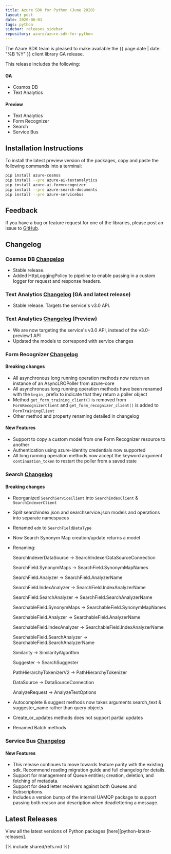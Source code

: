 ```yaml
---
title: Azure SDK for Python (June 2020)
layout: post
date: 2020-06-01
tags: python
sidebar: releases_sidebar
repository: azure/azure-sdk-for-python
---
```


The Azure SDK team is pleased to make available the {{ page.date | date: "%B %Y" }} client library GA release.

This release includes the following:

#### GA

- Cosmos DB
- Text Analytics

#### Preview

- Text Analytics
- Form Recognizer
- Search
- Service Bus

## Installation Instructions

To install the latest preview version of the packages, copy and paste the following commands into a terminal:

```bash
pip install azure-cosmos
pip install --pre azure-ai-textanalytics
pip install azure-ai-formrecognizer
pip install --pre azure-search-documents
pip install --pre azure-servicebus
```

## Feedback

If you have a bug or feature request for one of the libraries, please post an issue to [GitHub](https://github.com/azure/azure-sdk-for-python/issues).

## Changelog

### Cosmos DB [Changelog](https://github.com/Azure/azure-sdk-for-python/blob/master/sdk/cosmos/azure-cosmos/CHANGELOG.md)

- Stable release.
- Added HttpLoggingPolicy to pipeline to enable passing in a custom logger for request and response headers.

### Text Analytics [Changelog](https://github.com/Azure/azure-sdk-for-python/blob/master/sdk/textanalytics/azure-ai-textanalytics/CHANGELOG.md#100-2020-06-09) (GA and latest release)
- Stable release. Targets the service's v3.0 API.

### Text Analytics [Changelog](https://github.com/Azure/azure-sdk-for-python/blob/master/sdk/textanalytics/azure-ai-textanalytics/CHANGELOG.md#100b6-2020-05-27) (Preview)

- We are now targeting the service's v3.0 API, instead of the v3.0-preview.1 API
- Updated the models to correspond with service changes

### Form Recognizer [Changelog](https://github.com/Azure/azure-sdk-for-python/blob/master/sdk/formrecognizer/azure-ai-formrecognizer/CHANGELOG.md#100b3-2020-06-10)

#### Breaking changes

- All asynchronous long running operation methods now return an instance of an AsyncLROPoller from azure-core
- All asynchronous long running operation methods have been renamed with the `begin_` prefix to indicate that they return a poller object
- Method `get_form_training_client()` is removed from `FormRecognizerClient` and `get_form_recognizer_client()` is added to `FormTrainingClient`
- Other method and property renaming detailed in changelog

#### New Features

- Support to copy a custom model from one Form Recognizer resource to another
- Authentication using azure-identity credentials now supported
- All long running operation methods now accept the keyword argument `continuation_token` to restart the poller from a saved state


### Search [Changelog](https://github.com/Azure/azure-sdk-for-python/blob/master/sdk/search/azure-search-documents/CHANGELOG.md)

#### Breaking changes

- Reorganized `SearchServiceClient` into `SearchIndexClient` & `SearchIndexerClient`
- Split searchindex.json and searchservice.json models and operations into separate namespaces
- Renamed `edm` to `SearchFieldDataType`
- Now Search Synonym Map creation/update returns a model
- Renaming:

  SearchIndexerDataSource -> SearchIndexerDataSourceConnection

  SearchField.SynonymMaps -> SearchField.SynonymMapNames

  SearchField.Analyzer -> SearchField.AnalyzerName

  SearchField.IndexAnalyzer -> SearchField.IndexAnalyzerName

  SearchField.SearchAnalyzer -> SearchField.SearchAnalyzerName

  SearchableField.SynonymMaps -> SearchableField.SynonymMapNames

  SearchableField.Analyzer -> SearchableField.AnalyzerName

  SearchableField.IndexAnalyzer -> SearchableField.IndexAnalyzerName

  SearchableField.SearchAnalyzer -> SearchableField.SearchAnalyzerName

  Similarity -> SimilarityAlgorithm

  Suggester -> SearchSuggester

  PathHierarchyTokenizerV2 -> PathHierarchyTokenizer

  DataSource -> DataSourceConnection

  AnalyzeRequest -> AnalyzeTextOptions

- Autocomplete & suggest methods now takes arguments search_text & suggester_name rather than query objects
- Create_or_updates methods does not support partial updates
- Renamed Batch methods
### Service Bus [Changelog](https://github.com/Azure/azure-sdk-for-python/blob/master/sdk/servicebus/azure-servicebus/CHANGELOG.md)

#### New Features

- This release continues to move towards feature parity with the existing sdk.  Recommend reading migration guide and full changelog for details.
- Support for management of Queue entities; creation, deletion, and fetching of metadata.
- Support for dead letter receivers against both Queues and Subscriptions.
- Includes a version bump of the internal UAMQP package to support passing both reason and description when deadlettering a message.

## Latest Releases

View all the latest versions of Python packages [here][python-latest-releases].

{% include shared/refs.md %}
